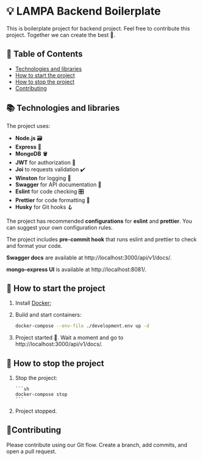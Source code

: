 # 💡 LAMPA Backend Boilerplate

This is boilerplate project for backend project. Feel free to contribute this project. Together we can create the best 🙂.

## 🔗 Table of Contents

-   [Technologies and libraries](#technologies-and-libraries)
-   [How to start the project](#how-to-start-the-project)
-   [How to stop the project](#how-to-stop-the-project)
-   [Contributing](#contributing)

## 📚 Technologies and libraries

The project uses:

-   **Node.js** 🗃️
-   **Express** 🚅
-   **MongoDB** 🪣
-   **JWT** for authorization 🔐
-   **Joi** to requests validation ✔️
-   **Winston** for logging 🧾
-   **Swagger** for API documentation 📕
-   **Eslint** for code checking 🎛️
-   **Prettier** for code formatting 📏
-   **Husky** for Git hooks 🪝

The project has recommended **configurations** for **eslint** and **prettier**. You can suggest your own configuration rules.

The project includes **pre-commit hook** that runs eslint and prettier to check and format your code.

**Swagger docs** are available at http://localhost:3000/api/v1/docs/.

**mongo-express UI** is available at http://localhost:8081/.

## 🚀 How to start the project

1. Install [Docker](https://www.docker.com/products/docker-desktop/);
2. Build and start containers:

    ```sh
    docker-compose --env-file ./development.env up -d
    ```

3. Project started 🎉. Wait a moment and go to http://localhost:3000/api/v1/docs/.

## 🛑 How to stop the project

1.  Stop the project:

        ```sh
        docker-compose stop
        ```

2.  Project stopped.

## 🤝Contributing

Please contribute using our Git flow. Create a branch, add commits, and open a pull request.

